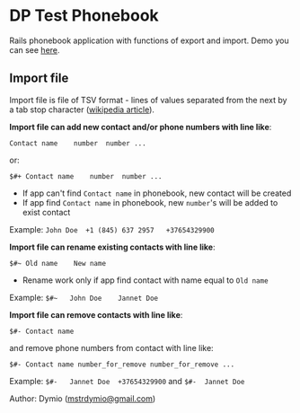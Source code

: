 DP Test Phonebook
=================

Rails phonebook application with functions of export and import.
Demo you can see [here](http://still-shelf-4969.herokuapp.com/).

Import file
-----------

Import file is file of TSV format - lines of values separated from the next by a tab stop character ([wikipedia article](http://en.wikipedia.org/wiki/Tab-separated_values)).

**Import file can add new contact and/or phone numbers with line like**:

    Contact name	number	number ...

or:

    $#+ Contact name	number	number ...

- If app can't find `Contact name` in phonebook, new contact will be created
- If app find `Contact name` in phonebook, new `number`'s will be added to exist contact

Example: `John Doe	+1 (845) 637 2957	+37654329900`


**Import file can rename existing contacts with line like**:

    $#~	Old name	New name

- Rename work only if app find contact with name equal to `Old name`

Example: `$#~	John Doe	Jannet Doe`


**Import file can remove contacts with line like**:

    $#-	Contact name

and remove phone numbers from contact with line like:

    $#- Contact name number_for_remove number_for_remove ...

Example: `$#-	Jannet Doe	+37654329900` and `$#-	Jannet Doe`


Author: Dymio (mstrdymio@gmail.com)
